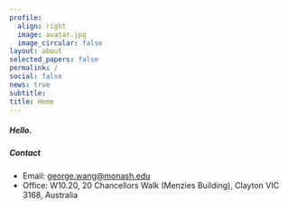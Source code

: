 ```yaml
---
profile:
  align: right
  image: avatar.jpg
  image_circular: false
layout: about
selected_papers: false
permalink: /
social: false
news: true
subtitle:
title: Home
---
```

##### H﻿ello.

##### Contact

* Email: <a href="mailto:george.wang@monash.edu">george.wang@monash.edu</a>
* Office: W10.20, 20 Chancellors Walk (Menzies Building), Clayton VIC 3168, Australia

<br/>
